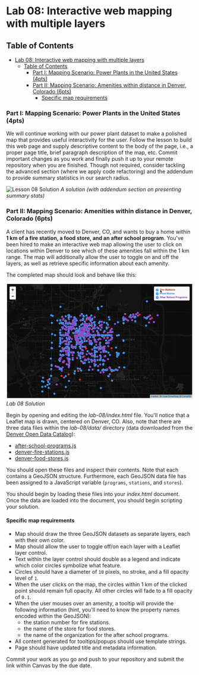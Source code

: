 # Lab 08: Interactive web mapping with multiple layers

## Table of Contents

<!-- TOC -->

- [Lab 08: Interactive web mapping with multiple layers](#lab-08-interactive-web-mapping-with-multiple-layers)
    - [Table of Contents](#table-of-contents)
        - [Part I: Mapping Scenario: Power Plants in the United States (4pts)](#part-i-mapping-scenario-power-plants-in-the-united-states-4pts)
        - [Part II: Mapping Scenario: Amenities within distance in Denver, Colorado (6pts)](#part-ii-mapping-scenario-amenities-within-distance-in-denver-colorado-6pts)
            - [Specific map requirements](#specific-map-requirements)

<!-- /TOC -->
### Part I: Mapping Scenario: Power Plants in the United States (4pts)

We will continue working with our power plant dataset to make a polished map that provides useful interactivity for the user. Follow the lesson to build this web page and supply descriptive content to the body of the page, i.e., a proper page title, brief paragraph description of the map, etc. Commit important changes as you work and finally push it up to your remote repository when you are finished. Though not required, consider tackling the advanced section (where we apply code refactoring) and the addendum to provide summary statistics in our search radius.

![Lesson 08 Solution](graphics/lesson-with-addendum.gif) 
*A solution (with addendum section on presenting summary stats)*

### Part II: Mapping Scenario: Amenities within distance in Denver, Colorado (6pts)

A client has recently moved to Denver, CO, and wants to buy a home within **1 km of a fire station, a food store, and an after school program**. You've been hired to make an interactive web map allowing the user to click on locations within Denver to see which of these amenities fall within the 1 km range. The map will additionally allow the user to toggle on and off the layers, as well as retrieve specific information about each amenity.

The completed map should look and behave like this:

![Lab 08 Solution](graphics/lab-solution.gif) 
*Lab 08 Solution*

Begin by opening and editing the *lab-08/index.html* file. You'll notice that a Leaflet map is drawn, centered on Denver, CO. Also, note that there are three data files within the *lab-08/data/* directory (data downloaded from the [Denver Open Data Catalog](https://www.denvergov.org/opendata/)):

* [after-school-programs.js](data/after-school-programs.js)
* [denver-fire-stations.js](data/denver-fire-stations.js)
* [denver-food-stores.js](data/denver-food-stores.js)

You should open these files and inspect their contents. Note that each contains a GeoJSON structure. Furthermore, each GeoJSON data file has been assigned to a JavaScript variable (`programs`, `stations`, and `stores`).

You should begin by loading these files into your *index.html* document. Once the data are loaded into the document, you should begin scripting your solution.

#### Specific map requirements

* Map should draw the three GeoJSON datasets as separate layers, each with their own color.
* Map should allow the user to toggle off/on each layer with a Leaflet layer control.
* Text within the layer control should double as a legend and indicate which color circles symbolize what feature.
* Circles should have a diameter of `10` pixels, no stroke, and a fill opacity level of `1`.
* When the user clicks on the map, the circles within 1 km of the clicked point should remain full opacity. All other circles will fade to a fill opacity of `0.1`.
* When the user mouses over an amenity, a tooltip will provide the following information (hint, you'll need to know the property names encoded within the GeoJSON):
    * the station number for fire stations.
    * the name of the store for food stores.
    * the name of the organization for the after school programs.
* All content generated for tooltips/popups should use template strings.
* Page should have updated title and metadata information.

Commit your work as you go and push to your repository and submit the link within Canvas by the due date.
